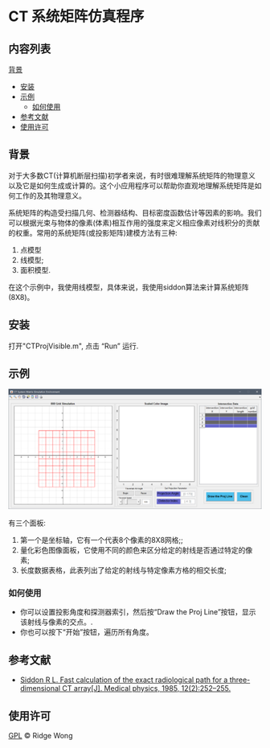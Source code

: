 # CT  系统矩阵仿真程序

## 内容列表

 [背景](#背景)
* [安装](#安装)
* [示例](#示例)
  * [如何使用](#如何使用)
* [参考文献](#参考文献)
* [使用许可](#使用许可)



## 背景

对于大多数CT(计算机断层扫描)初学者来说，有时很难理解系统矩阵的物理意义以及它是如何生成或计算的。这个小应用程序可以帮助你直观地理解系统矩阵是如何工作的及其物理意义。

系统矩阵的构造受扫描几何、检测器结构、目标密度函数估计等因素的影响。我们可以根据光束与物体的像素(体素)相互作用的强度来定义相应像素对线积分的贡献的权重。常用的系统矩阵(或投影矩阵)建模方法有三种:

1. 点模型
2. 线模型;
3. 面积模型.

在这个示例中，我使用线模型，具体来说，我使用siddon算法来计算系统矩阵(8X8)。

## 安装

打开"CTProjVisible.m", 点击 “Run” 运行.

## 示例

![](./images/GUI.png)

有三个面板:

1. 第一个是坐标轴，它有一个代表8个像素的8X8网格;;
2. 量化彩色图像面板，它使用不同的颜色来区分给定的射线是否通过特定的像素;
3. 长度数据表格，此表列出了给定的射线与特定像素方格的相交长度;

### 如何使用

* 你可以设置投影角度和探测器索引，然后按“Draw the Proj Line”按钮，显示该射线与像素的交点。.
* 你也可以按下“开始”按钮，遍历所有角度。

## 参考文献

* [Siddon R L. Fast calculation of the exact radiological path for a three-dimensional CT array[J]. Medical physics, 1985, 12(2):252–255.](https://sci-hub.se/10.1118/1.595715)

## 使用许可

[GPL](LICENSE) © Ridge Wong





